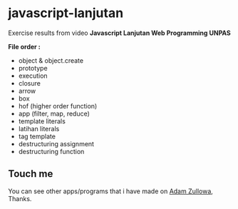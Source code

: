 # javascript-lanjutan

Exercise results from video **Javascript Lanjutan Web Programming UNPAS**

**File order :**

- object & object.create
- prototype
- execution
- closure
- arrow
- box
- hof (higher order function)
- app (filter, map, reduce)
- template literals
- latihan literals
- tag template
- destructuring assignment
- destructuring function

## Touch me

You can see other apps/programs that i have made on <a href="https://adamzullowa06.github.io/">Adam Zullowa</a>, Thanks.
